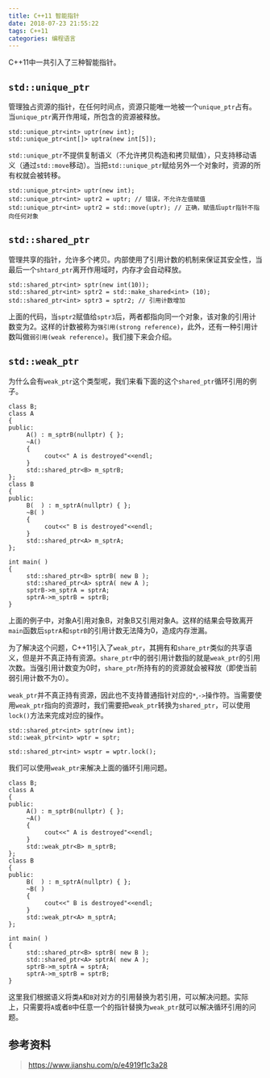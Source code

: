 ```yaml
---
title: C++11 智能指针
date: 2018-07-23 21:55:22
tags: C++11
categories: 编程语言
---
```



C++11中一共引入了三种智能指针。

<!-- more -->

## `std::unique_ptr`
管理独占资源的指针，在任何时间点，资源只能唯一地被一个`unique_ptr`占有。当`unique_ptr`离开作用域，所包含的资源被释放。
```
std::unique_ptr<int> uptr(new int);
std::unique_ptr<int[]> uptra(new int[5]);
```
`std::unique_ptr`不提供复制语义（不允许拷贝构造和拷贝赋值），只支持移动语义（通过`std::move`移动）。当把`std::unique_ptr`赋给另外一个对象时，资源的所有权就会被转移。
```
std::unique_ptr<int> uptr(new int);
std::unique_ptr<int> uptr2 = uptr; // 错误，不允许左值赋值
std::unique_ptr<int> uptr2 = std::move(uptr); // 正确，赋值后uptr指针不指向任何对象
```

## `std::shared_ptr`
管理共享的指针，允许多个拷贝。内部使用了引用计数的机制来保证其安全性，当最后一个`shtard_ptr`离开作用域时，内存才会自动释放。
```
std::shared_ptr<int> sptr(new int(10));
std::shared_ptr<int> sptr2 = std::make_shared<int> (10);
std::shared_ptr<int> sptr3 = sptr2; // 引用计数增加
```
上面的代码，当`sptr2`赋值给`sptr3`后，两者都指向同一个对象，该对象的引用计数变为2。这样的计数被称为`强引用(strong reference)`，此外，还有一种引用计数叫做`弱引用(weak reference)`。我们接下来会介绍。

## `std::weak_ptr`
为什么会有`weak_ptr`这个类型呢，我们来看下面的这个`shared_ptr`循环引用的例子。
```
class B;
class A
{
public:
	 A() : m_sptrB(nullptr) { };
	 ~A()
	 {
		  cout<<" A is destroyed"<<endl;
	 }
	 std::shared_ptr<B> m_sptrB;
};
class B
{
public:
	 B(  ) : m_sptrA(nullptr) { };
	 ~B( )
	 {
		  cout<<" B is destroyed"<<endl;
	 }
	 std::shared_ptr<A> m_sptrA;
};

int main( )
{
	 std::shared_ptr<B> sptrB( new B );
	 std::shared_ptr<A> sptrA( new A );
	 sptrB->m_sptrA = sptrA;
	 sptrA->m_sptrB = sptrB;
}
```
上面的例子中，对象A引用对象B，对象B又引用对象A。这样的结果会导致离开`main`函数后`sptrA`和`sptrB`的引用计数无法降为0，造成内存泄漏。

为了解决这个问题，C++11引入了`weak_ptr`，其拥有和`share_ptr`类似的共享语义，但是并不真正持有资源。`share_ptr`中的弱引用计数指的就是`weak_ptr`的引用次数。当强引用计数变为0时，`share_ptr`所持有的的资源就会被释放（即使当前弱引用计数不为0）。

`weak_ptr`并不真正持有资源，因此也不支持普通指针对应的`*`,`->`操作符。当需要使用`weak_ptr`指向的资源时，我们需要把`weak_ptr`转换为`shared_ptr`，可以使用`lock()`方法来完成对应的操作。
```
std::shared_ptr<int> sptr(new int);
std::weak_ptr<int> wptr = sptr;

std::shared_ptr<int> wsptr = wptr.lock();
```
我们可以使用`weak_ptr`来解决上面的循环引用问题。
```
class B;
class A
{
public:
	 A() : m_sptrB(nullptr) { };
	 ~A()
	 {
		  cout<<" A is destroyed"<<endl;
	 }
	 std::weak_ptr<B> m_sptrB;
};
class B
{
public:
	 B(  ) : m_sptrA(nullptr) { };
	 ~B( )
	 {
		  cout<<" B is destroyed"<<endl;
	 }
	 std::weak_ptr<A> m_sptrA;
};

int main( )
{
	 std::shared_ptr<B> sptrB( new B );
	 std::shared_ptr<A> sptrA( new A );
	 sptrB->m_sptrA = sptrA;
	 sptrA->m_sptrB = sptrB;
}
```
这里我们根据语义将类`A`和`B`对对方的引用替换为若引用，可以解决问题。实际上，只需要将`A`或者`B`中任意一个的指针替换为`weak_ptr`就可以解决循环引用的问题。

## 参考资料
> https://www.jianshu.com/p/e4919f1c3a28